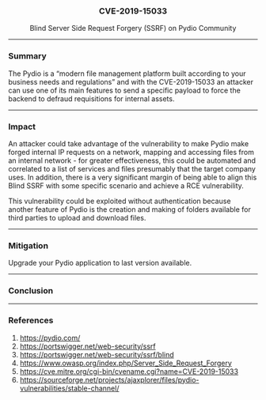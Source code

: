 <p align="center">
  <h3 align="center">CVE-2019-15033</h3>
  <p align="center">Blind Server Side Request Forgery (SSRF) on Pydio Community</p>
</p>

---

### Summary

The Pydio is a “modern file management platform built according to your business needs and regulations” and with the CVE-2019-15033 an attacker can use one of its main features to send a specific payload to force the backend to defraud requisitions for internal assets.

---

### Impact

An attacker could take advantage of the vulnerability to make Pydio make forged internal IP requests on a network, mapping and accessing files from an internal network - for greater effectiveness, this could be automated and correlated to a list of services and files presumably that the target company uses. In addition, there is a very significant margin of being able to align this Blind SSRF with some specific scenario and achieve a RCE vulnerability.

This vulnerability could be exploited without authentication because another feature of Pydio is the creation and making of folders available for third parties to upload and download files.

---

### Mitigation

Upgrade your Pydio application to last version available.

---

### Conclusion


---

### References

1. https://pydio.com/
2. https://portswigger.net/web-security/ssrf
3. https://portswigger.net/web-security/ssrf/blind
4. https://www.owasp.org/index.php/Server_Side_Request_Forgery
5. https://cve.mitre.org/cgi-bin/cvename.cgi?name=CVE-2019-15033
6. https://sourceforge.net/projects/ajaxplorer/files/pydio-vulnerabilities/stable-channel/